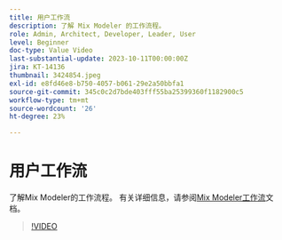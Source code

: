 ```yaml
---
title: 用户工作流
description: 了解 Mix Modeler 的工作流程。
role: Admin, Architect, Developer, Leader, User
level: Beginner
doc-type: Value Video
last-substantial-update: 2023-10-11T00:00:00Z
jira: KT-14136
thumbnail: 3424854.jpeg
exl-id: e8fd46e8-b750-4057-b061-29e2a50bbfa1
source-git-commit: 345c0c2d7bde403fff55ba25399360f1182900c5
workflow-type: tm+mt
source-wordcount: '26'
ht-degree: 23%

---
```


# 用户工作流

了解Mix Modeler的工作流程。 有关详细信息，请参阅[Mix Modeler工作流](https://experienceleague.adobe.com/en/docs/mix-modeler/using/get-started/workflow)文档。

>[!VIDEO](https://video.tv.adobe.com/v/3424854?learn=on&enablevpops)